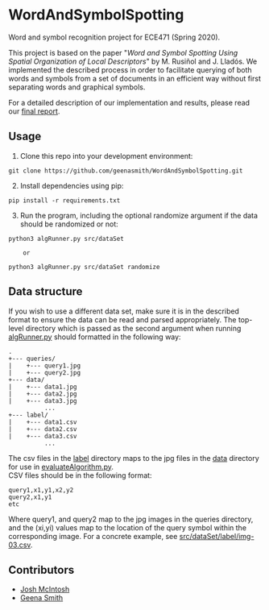 # WordAndSymbolSpotting
Word and symbol recognition project for ECE471 (Spring 2020).   
  
This project is based on the paper "*Word and Symbol Spotting Using Spatial Organization of Local Descriptors*" by M. Rusiñol and J. Lladós. We implemented the described process in order to facilitate querying of both words and symbols from a set of documents in an efficient way without first separating words and graphical symbols.

For a detailed description of our implementation and results, please read our [final report](./documentation/FinalReport.pdf).
  
## Usage  
1. Clone this repo into your development environment:  
```
git clone https://github.com/geenasmith/WordAndSymbolSpotting.git
```  
2. Install dependencies using pip:  
```
pip install -r requirements.txt
```  
3. Run the program, including the optional randomize argument if the data should be randomized or not:  
```
python3 algRunner.py src/dataSet
  
    or

python3 algRunner.py src/dataSet randomize
```
  
## Data structure
If you wish to use a different data set, make sure it is in the described format to ensure the data can be read and parsed appropriately. The top-level directory which is passed as the second argument when running [algRunner.py](./src/algRunner.py) should formatted in the following way:  
```
.  
+--- queries/
|    +--- query1.jpg  
|    +--- query2.jpg   
+--- data/  
|    +--- data1.jpg  
|    +--- data2.jpg  
|    +--- data3.jpg  
          ...  
+--- label/  
|    +--- data1.csv  
|    +--- data2.csv  
|    +--- data3.csv  
          ...  
```  
The csv files in the [label](./src/dataSet/label) directory maps to the jpg files in the [data](./src/dataSet/data) directory for use in [evaluateAlgorithm.py](./src/evaluateAlgorithm.py).  
CSV files should be in the following format:  
```
query1,x1,y1,x2,y2
query2,x1,y1
etc
```  
Where query1, and query2 map to the jpg images in the queries directory, and the (xi,yi) values map to the location of the query symbol within the corresponding image. For a concrete example, see [src/dataSet/label/img-03.csv](./src/dataSet/label/img-03.csv).  
  

## Contributors
- [Josh McIntosh](https://github.com/joshmcintosh)  
- [Geena Smith](https://github.com/geenasmith)
